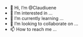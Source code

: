 - 👋 Hi, I’m @Claudiuene
- 👀 I’m interested in ...
- 🌱 I’m currently learning ...
- 💞️ I’m looking to collaborate on ...
- 📫 How to reach me ...

<!---
Claudiuene/Claudiuene is a ✨ special ✨ repository because its `README.md` (this file) appears on your GitHub profile.
You can click the Preview link to take a look at your changes.
--->
